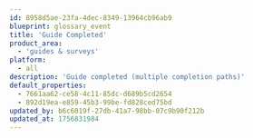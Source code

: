 ```yaml
---
id: 8958d5ae-23fa-4dec-8349-13964cb96ab9
blueprint: glossary_event
title: 'Guide Completed'
product_area:
  - 'guides & surveys'
platform:
  - all
description: 'Guide completed (multiple completion paths)'
default_properties:
  - 7661aa62-ce58-4c11-85dc-d689b5cd2654
  - 892d19ea-e859-45b3-99be-fd828ced75bd
updated_by: b6c6019f-27db-41a7-98bb-07c9b90f212b
updated_at: 1756831984
---
```

